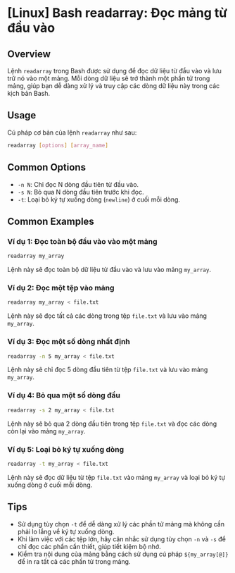# [Linux] Bash readarray: Đọc mảng từ đầu vào

## Overview
Lệnh `readarray` trong Bash được sử dụng để đọc dữ liệu từ đầu vào và lưu trữ nó vào một mảng. Mỗi dòng dữ liệu sẽ trở thành một phần tử trong mảng, giúp bạn dễ dàng xử lý và truy cập các dòng dữ liệu này trong các kịch bản Bash.

## Usage
Cú pháp cơ bản của lệnh `readarray` như sau:
```bash
readarray [options] [array_name]
```

## Common Options
- `-n N`: Chỉ đọc N dòng đầu tiên từ đầu vào.
- `-s N`: Bỏ qua N dòng đầu tiên trước khi đọc.
- `-t`: Loại bỏ ký tự xuống dòng (`newline`) ở cuối mỗi dòng.

## Common Examples

### Ví dụ 1: Đọc toàn bộ đầu vào vào một mảng
```bash
readarray my_array
```
Lệnh này sẽ đọc toàn bộ dữ liệu từ đầu vào và lưu vào mảng `my_array`.

### Ví dụ 2: Đọc một tệp vào mảng
```bash
readarray my_array < file.txt
```
Lệnh này sẽ đọc tất cả các dòng trong tệp `file.txt` và lưu vào mảng `my_array`.

### Ví dụ 3: Đọc một số dòng nhất định
```bash
readarray -n 5 my_array < file.txt
```
Lệnh này sẽ chỉ đọc 5 dòng đầu tiên từ tệp `file.txt` và lưu vào mảng `my_array`.

### Ví dụ 4: Bỏ qua một số dòng đầu
```bash
readarray -s 2 my_array < file.txt
```
Lệnh này sẽ bỏ qua 2 dòng đầu tiên trong tệp `file.txt` và đọc các dòng còn lại vào mảng `my_array`.

### Ví dụ 5: Loại bỏ ký tự xuống dòng
```bash
readarray -t my_array < file.txt
```
Lệnh này sẽ đọc dữ liệu từ tệp `file.txt` vào mảng `my_array` và loại bỏ ký tự xuống dòng ở cuối mỗi dòng.

## Tips
- Sử dụng tùy chọn `-t` để dễ dàng xử lý các phần tử mảng mà không cần phải lo lắng về ký tự xuống dòng.
- Khi làm việc với các tệp lớn, hãy cân nhắc sử dụng tùy chọn `-n` và `-s` để chỉ đọc các phần cần thiết, giúp tiết kiệm bộ nhớ.
- Kiểm tra nội dung của mảng bằng cách sử dụng cú pháp `${my_array[@]}` để in ra tất cả các phần tử trong mảng.